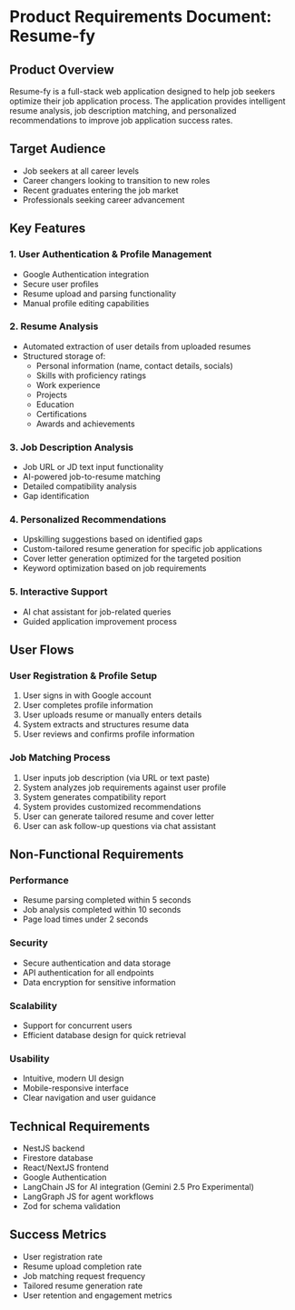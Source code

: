 # Product Requirements Document: Resume-fy

## Product Overview

Resume-fy is a full-stack web application designed to help job seekers optimize their job application process. The application provides intelligent resume analysis, job description matching, and personalized recommendations to improve job application success rates.

## Target Audience

- Job seekers at all career levels
- Career changers looking to transition to new roles
- Recent graduates entering the job market
- Professionals seeking career advancement

## Key Features

### 1. User Authentication & Profile Management

- Google Authentication integration
- Secure user profiles
- Resume upload and parsing functionality
- Manual profile editing capabilities

### 2. Resume Analysis

- Automated extraction of user details from uploaded resumes
- Structured storage of:
  - Personal information (name, contact details, socials)
  - Skills with proficiency ratings
  - Work experience
  - Projects
  - Education
  - Certifications
  - Awards and achievements

### 3. Job Description Analysis

- Job URL or JD text input functionality
- AI-powered job-to-resume matching
- Detailed compatibility analysis
- Gap identification

### 4. Personalized Recommendations

- Upskilling suggestions based on identified gaps
- Custom-tailored resume generation for specific job applications
- Cover letter generation optimized for the targeted position
- Keyword optimization based on job requirements

### 5. Interactive Support

- AI chat assistant for job-related queries
- Guided application improvement process

## User Flows

### User Registration & Profile Setup

1. User signs in with Google account
2. User completes profile information
3. User uploads resume or manually enters details
4. System extracts and structures resume data
5. User reviews and confirms profile information

### Job Matching Process

1. User inputs job description (via URL or text paste)
2. System analyzes job requirements against user profile
3. System generates compatibility report
4. System provides customized recommendations
5. User can generate tailored resume and cover letter
6. User can ask follow-up questions via chat assistant

## Non-Functional Requirements

### Performance

- Resume parsing completed within 5 seconds
- Job analysis completed within 10 seconds
- Page load times under 2 seconds

### Security

- Secure authentication and data storage
- API authentication for all endpoints
- Data encryption for sensitive information

### Scalability

- Support for concurrent users
- Efficient database design for quick retrieval

### Usability

- Intuitive, modern UI design
- Mobile-responsive interface
- Clear navigation and user guidance

## Technical Requirements

- NestJS backend
- Firestore database
- React/NextJS frontend
- Google Authentication
- LangChain JS for AI integration (Gemini 2.5 Pro Experimental)
- LangGraph JS for agent workflows
- Zod for schema validation

## Success Metrics

- User registration rate
- Resume upload completion rate
- Job matching request frequency
- Tailored resume generation rate
- User retention and engagement metrics
